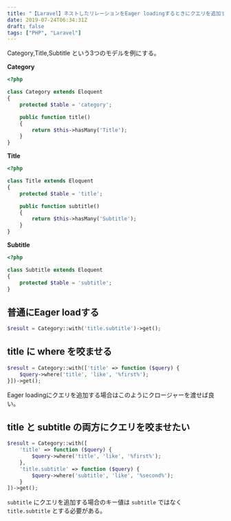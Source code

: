 ```yaml
---
title: "【Laravel】ネストしたリレーションをEager loadingするときにクエリを追加する"
date: 2019-07-24T06:34:31Z
draft: false
tags: ["PHP", "Laravel"]
---
```


Category,Title,Subtitle という3つのモデルを例にする。

**Category**

```php
<?php

class Category extends Eloquent
{
    protected $table = 'category';

    public function title()
    {
        return $this->hasMany('Title');
    }
}
```

**Title**

```php
<?php

class Title extends Eloquent
{
    protected $table = 'title';

    public function subtitle()
    {
        return $this->hasMany('Subtitle');
    }
}
```

**Subtitle**

```php
<?php

class Subtitle extends Eloquent
{
    protected $table = 'subtitle';
}
```

## 普通にEager loadする

```php
$result = Category::with('title.subtitle')->get();
```

## title に where を咬ませる

```php
$result = Category::with(['title' => function ($query) {
    $query->where('title', 'like', '%first%');
}])->get();
```

Eager loadingにクエリを追加する場合はこのようにクロージャーを渡せば良い。

## title と subtitle の両方にクエリを咬ませたい

```php
$result = Category::with([
    'title' => function ($query) {
        $query->where('title', 'like', '%first%');
    },
    'title.subtitle' => function ($query) {
        $query->where('subtitle', 'like', '%second%');
    }
])->get();
```

`subtitle` にクエリを追加する場合のキー値は `subtitle` ではなく `title.subtitle` とする必要がある。
